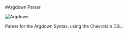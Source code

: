 #Argdown Parser

![Argdown](http://github.com/christianvoigt/argdown-parser/Argdown-mark.svg)

Parser for the Argdown Syntax, using the Chevrotain DSL.
